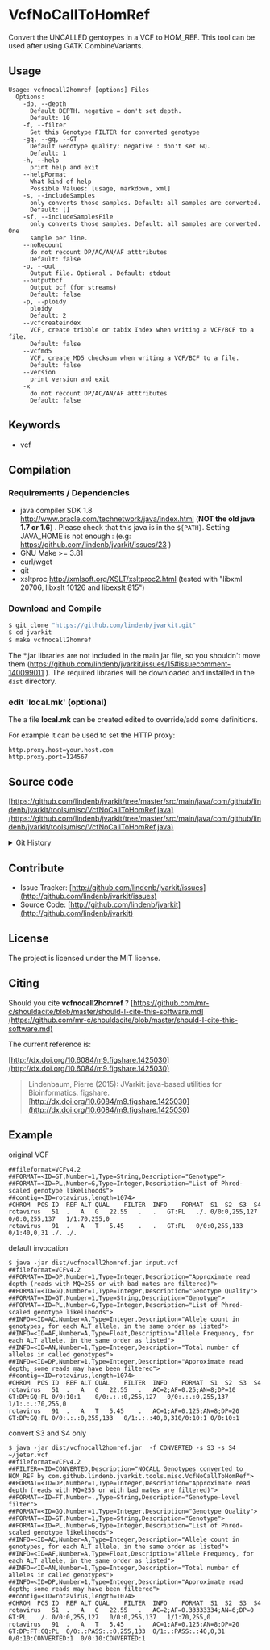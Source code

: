 # VcfNoCallToHomRef

Convert the UNCALLED gentoypes in a VCF to HOM_REF. This tool can be used after using GATK CombineVariants.


## Usage

```
Usage: vcfnocall2homref [options] Files
  Options:
    -dp, --depth
      Default DEPTH. negative = don't set depth.
      Default: 10
    -f, --filter
      Set this Genotype FILTER for converted genotype
    -gq, --gq, --GT
      Default Genotype quality: negative : don't set GQ.
      Default: 1
    -h, --help
      print help and exit
    --helpFormat
      What kind of help
      Possible Values: [usage, markdown, xml]
    -s, --includeSamples
      only converts those samples. Default: all samples are converted.
      Default: []
    -sf, --includeSamplesFile
      only converts those samples. Default: all samples are converted. One 
      sample per line.
    --noRecount
      do not recount DP/AC/AN/AF atttributes
      Default: false
    -o, --out
      Output file. Optional . Default: stdout
    --outputbcf
      Output bcf (for streams)
      Default: false
    -p, --ploidy
      ploidy
      Default: 2
    --vcfcreateindex
      VCF, create tribble or tabix Index when writing a VCF/BCF to a file.
      Default: false
    --vcfmd5
      VCF, create MD5 checksum when writing a VCF/BCF to a file.
      Default: false
    --version
      print version and exit
    -x
      do not recount DP/AC/AN/AF atttributes
      Default: false

```


## Keywords

 * vcf


## Compilation

### Requirements / Dependencies

* java compiler SDK 1.8 http://www.oracle.com/technetwork/java/index.html (**NOT the old java 1.7 or 1.6**) . Please check that this java is in the `${PATH}`. Setting JAVA_HOME is not enough : (e.g: https://github.com/lindenb/jvarkit/issues/23 )
* GNU Make >= 3.81
* curl/wget
* git
* xsltproc http://xmlsoft.org/XSLT/xsltproc2.html (tested with "libxml 20706, libxslt 10126 and libexslt 815")


### Download and Compile

```bash
$ git clone "https://github.com/lindenb/jvarkit.git"
$ cd jvarkit
$ make vcfnocall2homref
```

The *.jar libraries are not included in the main jar file, so you shouldn't move them (https://github.com/lindenb/jvarkit/issues/15#issuecomment-140099011 ).
The required libraries will be downloaded and installed in the `dist` directory.

### edit 'local.mk' (optional)

The a file **local.mk** can be created edited to override/add some definitions.

For example it can be used to set the HTTP proxy:

```
http.proxy.host=your.host.com
http.proxy.port=124567
```
## Source code 

[https://github.com/lindenb/jvarkit/tree/master/src/main/java/com/github/lindenb/jvarkit/tools/misc/VcfNoCallToHomRef.java](https://github.com/lindenb/jvarkit/tree/master/src/main/java/com/github/lindenb/jvarkit/tools/misc/VcfNoCallToHomRef.java)


<details>
<summary>Git History</summary>

```
Thu Sep 14 13:10:00 2017 +0200 ; opss forgot the source ; https://github.com/lindenb/jvarkit/commit/2d1db69c6f4107dc989fb79e1138c7301da35232
```

</details>

## Contribute

- Issue Tracker: [http://github.com/lindenb/jvarkit/issues](http://github.com/lindenb/jvarkit/issues)
- Source Code: [http://github.com/lindenb/jvarkit](http://github.com/lindenb/jvarkit)

## License

The project is licensed under the MIT license.

## Citing

Should you cite **vcfnocall2homref** ? [https://github.com/mr-c/shouldacite/blob/master/should-I-cite-this-software.md](https://github.com/mr-c/shouldacite/blob/master/should-I-cite-this-software.md)

The current reference is:

[http://dx.doi.org/10.6084/m9.figshare.1425030](http://dx.doi.org/10.6084/m9.figshare.1425030)

> Lindenbaum, Pierre (2015): JVarkit: java-based utilities for Bioinformatics. figshare.
> [http://dx.doi.org/10.6084/m9.figshare.1425030](http://dx.doi.org/10.6084/m9.figshare.1425030)


## Example

original VCF

```
##fileformat=VCFv4.2
##FORMAT=<ID=GT,Number=1,Type=String,Description="Genotype">
##FORMAT=<ID=PL,Number=G,Type=Integer,Description="List of Phred-scaled genotype likelihoods">
##contig=<ID=rotavirus,length=1074>
#CHROM	POS	ID	REF	ALT	QUAL	FILTER	INFO	FORMAT	S1	S2	S3	S4
rotavirus	51	.	A	G	22.55	.	.	GT:PL	./.	0/0:0,255,127	0/0:0,255,137	1/1:70,255,0
rotavirus	91	.	A	T	5.45	.	.	GT:PL	0/0:0,255,133	0/1:40,0,31	./.	./.
```

default invocation

```
$ java -jar dist/vcfnocall2homref.jar input.vcf
##fileformat=VCFv4.2
##FORMAT=<ID=DP,Number=1,Type=Integer,Description="Approximate read depth (reads with MQ=255 or with bad mates are filtered)">
##FORMAT=<ID=GQ,Number=1,Type=Integer,Description="Genotype Quality">
##FORMAT=<ID=GT,Number=1,Type=String,Description="Genotype">
##FORMAT=<ID=PL,Number=G,Type=Integer,Description="List of Phred-scaled genotype likelihoods">
##INFO=<ID=AC,Number=A,Type=Integer,Description="Allele count in genotypes, for each ALT allele, in the same order as listed">
##INFO=<ID=AF,Number=A,Type=Float,Description="Allele Frequency, for each ALT allele, in the same order as listed">
##INFO=<ID=AN,Number=1,Type=Integer,Description="Total number of alleles in called genotypes">
##INFO=<ID=DP,Number=1,Type=Integer,Description="Approximate read depth; some reads may have been filtered">
##contig=<ID=rotavirus,length=1074>
#CHROM	POS	ID	REF	ALT	QUAL	FILTER	INFO	FORMAT	S1	S2	S3	S4
rotavirus	51	.	A	G	22.55	.	AC=2;AF=0.25;AN=8;DP=10	GT:DP:GQ:PL	0/0:10:1	0/0:.:.:0,255,127	0/0:.:.:0,255,137	1/1:.:.:70,255,0
rotavirus	91	.	A	T	5.45	.	AC=1;AF=0.125;AN=8;DP=20	GT:DP:GQ:PL	0/0:.:.:0,255,133	0/1:.:.:40,0,310/0:10:1	0/0:10:1
```

convert S3 and S4 only

```
$ java -jar dist/vcfnocall2homref.jar  -f CONVERTED -s S3 -s S4  ~/jeter.vcf 
##fileformat=VCFv4.2
##FILTER=<ID=CONVERTED,Description="NOCALL Genotypes converted to HOM_REF by com.github.lindenb.jvarkit.tools.misc.VcfNoCallToHomRef">
##FORMAT=<ID=DP,Number=1,Type=Integer,Description="Approximate read depth (reads with MQ=255 or with bad mates are filtered)">
##FORMAT=<ID=FT,Number=.,Type=String,Description="Genotype-level filter">
##FORMAT=<ID=GQ,Number=1,Type=Integer,Description="Genotype Quality">
##FORMAT=<ID=GT,Number=1,Type=String,Description="Genotype">
##FORMAT=<ID=PL,Number=G,Type=Integer,Description="List of Phred-scaled genotype likelihoods">
##INFO=<ID=AC,Number=A,Type=Integer,Description="Allele count in genotypes, for each ALT allele, in the same order as listed">
##INFO=<ID=AF,Number=A,Type=Float,Description="Allele Frequency, for each ALT allele, in the same order as listed">
##INFO=<ID=AN,Number=1,Type=Integer,Description="Total number of alleles in called genotypes">
##INFO=<ID=DP,Number=1,Type=Integer,Description="Approximate read depth; some reads may have been filtered">
##contig=<ID=rotavirus,length=1074>
#CHROM	POS	ID	REF	ALT	QUAL	FILTER	INFO	FORMAT	S1	S2	S3	S4
rotavirus	51	.	A	G	22.55	.	AC=2;AF=0.33333334;AN=6;DP=0	GT:PL	./.	0/0:0,255,127	0/0:0,255,137	1/1:70,255,0
rotavirus	91	.	A	T	5.45	.	AC=1;AF=0.125;AN=8;DP=20	GT:DP:FT:GQ:PL	0/0:.:PASS:.:0,255,133	0/1:.:PASS:.:40,0,31	0/0:10:CONVERTED:1	0/0:10:CONVERTED:1
```


